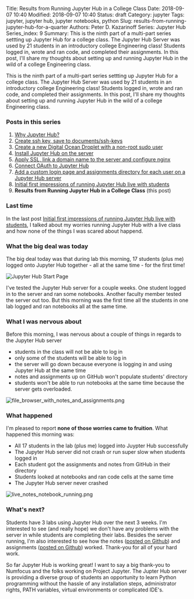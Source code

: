 Title: Results from Running Jupyter Hub in a College Class
Date: 2018-09-07 10:40
Modified: 2018-09-07 10:40
Status: draft
Category: jupyter
Tags: jupyter, jupyter hub, jupyter notebooks, python
Slug: results-from-running-jupyter-hub-for-a-quarter
Authors: Peter D. Kazarinoff
Series: Jupyter Hub
Series_index: 9
Summary: This is the ninth part of a multi-part series settting up Jupyter Hub for a college class. The Jupyter Hub Server was used by 21 students in an introductory college Engineering class! Students logged in, wrote and ran code, and completed their assignments. In this post, I'll share my thoughts about setting up and running Jupyter Hub in the wild of a college Engineering class.

This is the ninth part of a multi-part series settting up Jupyter Hub for a college class. The Jupyter Hub Server was used by 21 students in an introductory college Engineering class! Students logged in, wrote and ran code, and completed their assignments. In this post, I'll share my thoughts about setting up and running Jupyter Hub in the wild of a college Engineering class.

### Posts in this series

1. [Why Jupyter Hub?]({filename}/posts/jupyterhub/why_jupyter_hub.md)
2. [Create ssh key, save to documents/ssh-keys]({filename}/posts/jupyterhub/PuTTYgen_ssh_key.md)
3. [Create a new Digital Ocean Droplet with a non-root sudo user]({filename}/posts/jupyterhub/new_DO_droplet.md)
4. [Install Jupyter Hub on the server]({filename}/posts/jupyterhub/installing_jupyterhub.md)
5. [Apply SSL, link a domain name to the server and configure nginx]({filename}/posts/jupyterhub/SSL_and_nginx_with_jupyterhub.md)
6. [Connect OAuth to Jupyter Hub]({filename}/posts/jupyterhub/authentication_and_jupyterhub_as_a_system_service.md)
7. [Add a custom login page and assignments directory for each user on a Jupyter Hub server]({filename}/posts/jupyterhub/assignments_dir_and_custom_login_page.md)
8. [Initial first impressions of running Jupyter Hub live with students]({filename}/posts/jupyterhub/first_live_results_with_students.md)
9. **Results from Running Jupyter Hub in a College Class** (this post) 


### Last time

In the last post [Initial first impressions of running Jupyter Hub live with students]({filename}/posts/jupyterhub/first_live_results_with_students.md), I talked about my worries running Jupyter Hub with a live class and how none of the things I was scared about happend.

### What the big deal was today

The big deal today was that during lab this morning, 17 students (plus me) logged onto Jupyter Hub together - all at the same time - for the first time!

![Jupyter Hub Start Page]({filename}/posts/jupyterhub/start_my_server_button.png)

I've tested the Jupyter Hub server for a couple weeks. One student logged in to the server and ran some notebooks. Another faculty member tested the server out too. But this morning was the first time all the students in one lab logged and ran notebooks all at the same time. 

### What I was nervous about

Before this morning, I was nervous about a couple of things in regards to the Jupyter Hub server

 * students in the class will not be able to log in
 * only some of the students will be able to log in
 * the server will go down because everyone is logging in and using Jupyter Hub at the same time
 * notes and assignments up on GitHub won't populate students' directory
 * students won't be able to run notebooks at the same time because the server gets overloaded. 

![file_browser_with_notes_and_assignments.png]({filename}/posts/jupyterhub/file_browser_with_notes_and_assignments.png)


### What happened

I'm pleased to report **none of those worries came to fruition**. What happened this morning was:

 * All 17 students in the lab (plus me) logged into Juypter Hub successfully
 * The Jupyter Hub server did not crash or run super slow when students logged in
 * Each student got the assignments and notes from GitHub in their directory
 * Students looked at notebooks and ran code cells at the same time
 * The Jupyter Hub server never crashed

![live_notes_notebook_running.png]({filename}/posts/jupyterhub/live_notes_notebook_running.png)

### What's next?

Students have 3 labs using Jupyter Hub over the next 3 weeks. I'm interested to see (and really hope) we don't have any problems with the server in while students are completing their labs. Besides the server running, I'm also interested to see how the notes ([posted on Github](https://github.com/ProfessorKazarinoff/ENGR101/tree/master/notes)) and assignments ([posted on Github](https://github.com/ProfessorKazarinoff/ENGR101/tree/master/assignments)) worked. Thank-you for all of your hard work.

So far Jupyter Hub is working great! I want to say a big thank-you to Numfocus and the folks working on Project Jupyter. The Jupter Hub server is providing a diverse group of students an opportunity to learn Python programming without the hassle of any installation steps, administrator rights, PATH variables, virtual environments or complicated IDE's.
